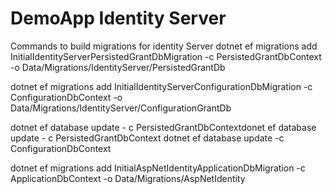 # DemoApp Identity Server



Commands to build migrations for identity Server
 dotnet ef migrations add InitialIdentityServerPersistedGrantDbMigration -c PersistedGrantDbContext -o Data/Migrations/IdentityServer/PersistedGrantDb

  dotnet ef migrations add InitialIdentityServerConfigurationDbMigration -c ConfigurationDbContext -o Data/Migrations/IdentityServer/ConfigurationGrantDb

dotnet ef database update - c PersistedGrantDbContextdonet ef database update - c PersistedGrantDbContext
dotnet ef database update -c ConfigurationDbContext

dotnet ef migrations add InitialAspNetIdentityApplicationDbMigration -c ApplicationDbContext -o Data/Migrations/AspNetIdentity